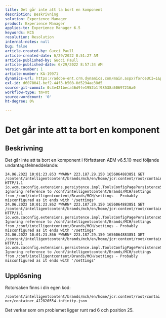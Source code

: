 ```yaml
---
title: Det går inte att ta bort en komponent
description: Beskrivning
solution: Experience Manager
product: Experience Manager
applies-to: Experience Manager 6.5
keywords: KCS
resolution: Resolution
internal-notes: null
bug: false
article-created-by: Gucci Paull
article-created-date: 6/29/2022 8:51:27 AM
article-published-by: Gucci Paull
article-published-date: 6/29/2022 8:57:34 AM
version-number: 1
article-number: KA-19971
dynamics-url: https://adobe-ent.crm.dynamics.com/main.aspx?forceUCI=1&pagetype=entityrecord&etn=knowledgearticle&id=337dd5a1-88f7-ec11-bb3d-000d3a5b0558
exl-id: d6078041-bef2-44f3-b508-0d5294ae38d5
source-git-commit: 0c3e421beca46d9fe1952b1f98538a50697216a0
workflow-type: tm+mt
source-wordcount: '0'
ht-degree: 0%

---
```


# Det går inte att ta bort en komponent

## Beskrivning


Det går inte att ta bort en komponent i författaren AEM v6.5.10 med följande undantagsfelmeddelande:




```
24.06.2022 10:01:23.853 *WARN* 223.187.29.150 1656064883851 GET /content/intelligentcontent/brands/mch/en/home/jcr:content/root/container/container_412820554.infinity.json HTTP/1.1 io.wcm.caconfig.extensions.persistence.impl.ToolsConfigPagePersistenceStrategy Ignoring reference to /conf/intelligentcontent/Brands/MCH/settings from /conf/intelligentcontent/Brands/MCH/settings - Probably misconfigured as it ends with '/settings'
24.06.2022 10:01:23.862 *WARN* 223.187.29.150 1656064883851 GET /content/intelligentcontent/brands/mch/en/home/jcr:content/root/container/container_412820554.infinity.json HTTP/1.1 io.wcm.caconfig.extensions.persistence.impl.ToolsConfigPagePersistenceStrategy Ignoring reference to /conf/intelligentcontent/Brands/MCH/settings from /conf/intelligentcontent/Brands/MCH/settings - Probably misconfigured as it ends with '/settings'
24.06.2022 10:01:23.866 *WARN* 223.187.29.150 1656064883851 GET /content/intelligentcontent/brands/mch/en/home/jcr:content/root/container/container_412820554.infinity.json HTTP/1.1 io.wcm.caconfig.extensions.persistence.impl.ToolsConfigPagePersistenceStrategy Ignoring reference to /conf/intelligentcontent/Brands/MCH/settings from /conf/intelligentcontent/Brands/MCH/settings - Probably misconfigured as it ends with '/settings'
```



## Upplösning


Rotorsaken finns i din egen kod:

`/content/intelligentcontent/brands/mch/en/home/jcr:content/root/container/container_412820554.infinity.json`

Det verkar som om problemet ligger runt rad 6 och position 25.
